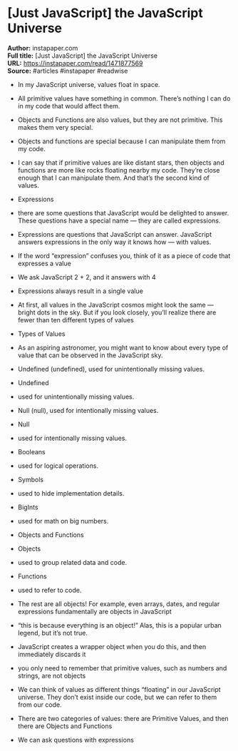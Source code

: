 # [Just JavaScript] the JavaScript Universe

**Author:** instapaper.com  
**Full title:** [Just JavaScript] the JavaScript Universe  
**URL:** https://instapaper.com/read/1471877569  
**Source:** #articles #instapaper #readwise

- In my JavaScript universe, values float in space. 
   
- All primitive values have something in common. There’s nothing I can do in my code that would affect them. 
   
- Objects and Functions are also values, but they are not primitive. This makes them very special. 
   
- Objects and functions are special because I can manipulate them from my code. 
   
- I can say that if primitive values are like distant stars, then objects and functions are more like rocks floating nearby my code. They’re close enough that I can manipulate them.
  And that’s the second kind of values. 
   
- Expressions 
   
- there are some questions that JavaScript would be delighted to answer. These questions have a special name — they are called expressions. 
   
- Expressions are questions that JavaScript can answer. JavaScript answers expressions in the only way it knows how — with values. 
   
- If the word “expression” confuses you, think of it as a piece of code that expresses a value 
   
- We ask JavaScript 2 + 2, and it answers with 4 
   
- Expressions always result in a single value 
   
- At first, all values in the JavaScript cosmos might look the same — bright dots in the sky. But if you look closely, you’ll realize there are fewer than ten different types of values 
   
- Types of Values 
   
- As an aspiring astronomer, you might want to know about every type of value that can be observed in the JavaScript sky. 
   
- Undefined (undefined), used for unintentionally missing values. 
   
- Undefined 
   
- used for unintentionally missing values. 
   
- Null (null), used for intentionally missing values. 
   
- Null 
   
- used for intentionally missing values. 
   
- Booleans 
   
- used for logical operations. 
   
- Symbols 
   
- used to hide implementation details. 
   
- BigInts 
   
- used for math on big numbers. 
   
- Objects and Functions 
   
- Objects 
   
- used to group related data and code. 
   
- Functions 
   
- used to refer to code. 
   
- The rest are all objects! For example, even arrays, dates, and regular expressions fundamentally are objects in JavaScript 
   
- “this is because everything is an object!” Alas, this is a popular urban legend, but it’s not true. 
   
- JavaScript creates a wrapper object when you do this, and then immediately discards it 
   
- you only need to remember that primitive values, such as numbers and strings, are not objects 
   
- We can think of values as different things “floating” in our JavaScript universe. They don’t exist inside our code, but we can refer to them from our code. 
   
- There are two categories of values: there are Primitive Values, and then there are Objects and Functions 
   
- We can ask questions with expressions 
   
